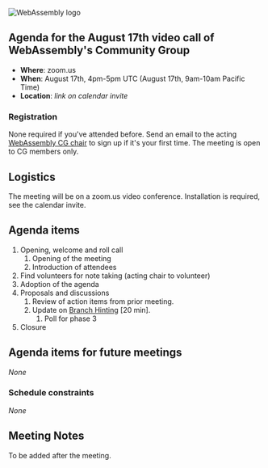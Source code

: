 ![WebAssembly logo](/images/WebAssembly.png)

## Agenda for the August 17th video call of WebAssembly's Community Group

- **Where**: zoom.us
- **When**: August 17th, 4pm-5pm UTC (August 17th, 9am-10am Pacific Time)
- **Location**: *link on calendar invite*

### Registration

None required if you've attended before. Send an email to the acting [WebAssembly CG chair](mailto:webassembly-cg-chair@chromium.org)
to sign up if it's your first time. The meeting is open to CG members only.

## Logistics

The meeting will be on a zoom.us video conference.
Installation is required, see the calendar invite.

## Agenda items

1. Opening, welcome and roll call
    1. Opening of the meeting
    1. Introduction of attendees
1. Find volunteers for note taking (acting chair to volunteer)
1. Adoption of the agenda
1. Proposals and discussions
    1. Review of action items from prior meeting.
    1. Update on [Branch Hinting](https://github.com/WebAssembly/branch-hinting) [20 min].
        1. Poll for phase 3
1. Closure

## Agenda items for future meetings

*None*

### Schedule constraints

*None*

## Meeting Notes

To be added after the meeting.
